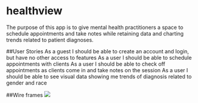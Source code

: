 # healthview

The purpose of this app is to give mental health practitioners a space to schedule appointments and take notes while retaining data and charting trends related to patient diagnoses.

##User Stories
As a guest I should be able to create an account and login, but have no other access to features
As a user I should be able to schedule appointments with clients
As a user I should be able to check off appointments as clients come in and take notes on the session
As a user I should be able to see visual data showing me trends of diagnosis related to gender and race

##Wire frames
<img src="healthview/Screen Shot 2016-08-05 at 9.10.06 AM.png">
